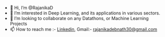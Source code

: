 - 👋 Hi, I’m @RajanikaD
- 👀 I’m interested in Deep Learning, and its applications in various sectors.
- 💞️ I’m looking to collaborate on any Datathons, or Machine Learning Projects
- 📫 How to reach me :- [Linkedin](https://www.linkedin.com/in/rajanika-debnath), Gmail:- rajanikadebnath30@gmail.com

<!---
RajanikaD/RajanikaDebnath-2022 is a ✨ special ✨ repository because its `README.md` (this file) appears on your GitHub profile.
You can click the Preview link to take a look at your changes.
--->

<!--
**RajanikaD/RajanikaD** is a ✨ _special_ ✨ repository because its `README.md` (this file) appears on your GitHub profile.

Here are some ideas to get you started:

- 🔭 I’m currently working on ...
- 🌱 I’m currently learning ...
- 👯 I’m looking to collaborate on ...
- 🤔 I’m looking for help with ...
- 💬 Ask me about ...
- 📫 How to reach me: ...
- 😄 Pronouns: ...
- ⚡ Fun fact: ...
-->
